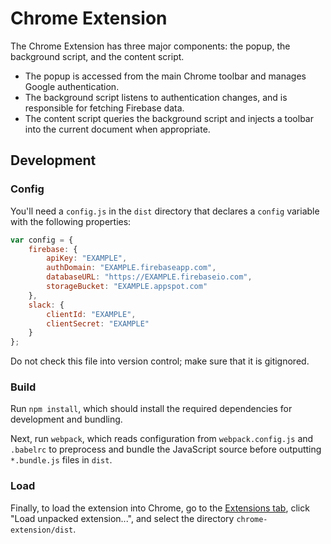# Chrome Extension

The Chrome Extension has three major components: the popup, the background script, and the content script.

* The popup is accessed from the main Chrome toolbar and manages Google authentication.
* The background script listens to authentication changes, and is responsible for fetching Firebase data.
* The content script queries the background script and injects a toolbar into the current document when appropriate.

## Development

### Config

You'll need a `config.js` in the `dist` directory that declares a `config` variable with the following properties:


```js
var config = {
    firebase: {
        apiKey: "EXAMPLE",
        authDomain: "EXAMPLE.firebaseapp.com",
        databaseURL: "https://EXAMPLE.firebaseio.com",
        storageBucket: "EXAMPLE.appspot.com"
    },
    slack: {
        clientId: "EXAMPLE",
        clientSecret: "EXAMPLE"
    }
};
````

Do not check this file into version control; make sure that it is gitignored.

### Build

Run `npm install`, which should install the required dependencies for development and bundling.

Next, run `webpack`, which reads configuration from `webpack.config.js` and `.babelrc` to preprocess and bundle the JavaScript source before outputting `*.bundle.js` files in `dist`.

### Load


Finally, to load the extension into Chrome, go to the [Extensions tab](chrome://extensions/),
click "Load unpacked extension...", and select the directory `chrome-extension/dist`.

